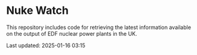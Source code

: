 # Nuke Watch

This repository includes code for retrieving the latest information available on the output of EDF nuclear power plants in the UK.

Last updated: 2025-01-16 03:15